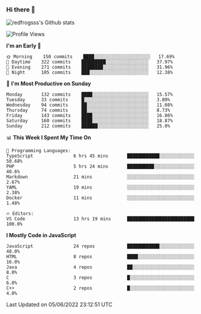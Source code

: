 ### Hi there 👋

<img src="https://github-readme-stats.vercel.app/api?username=redfrogsss&show_icons=true" alt="redfrogsss's Github stats"></img>

<!--START_SECTION:waka-->
![Profile Views](http://img.shields.io/badge/Profile%20Views-35-blue)

**I'm an Early 🐤** 

```text
🌞 Morning    150 commits    ████░░░░░░░░░░░░░░░░░░░░░   17.69% 
🌆 Daytime    322 commits    █████████░░░░░░░░░░░░░░░░   37.97% 
🌃 Evening    271 commits    ████████░░░░░░░░░░░░░░░░░   31.96% 
🌙 Night      105 commits    ███░░░░░░░░░░░░░░░░░░░░░░   12.38%

```
📅 **I'm Most Productive on Sunday** 

```text
Monday       132 commits    ████░░░░░░░░░░░░░░░░░░░░░   15.57% 
Tuesday      33 commits     █░░░░░░░░░░░░░░░░░░░░░░░░   3.89% 
Wednesday    94 commits     ██░░░░░░░░░░░░░░░░░░░░░░░   11.08% 
Thursday     74 commits     ██░░░░░░░░░░░░░░░░░░░░░░░   8.73% 
Friday       143 commits    ████░░░░░░░░░░░░░░░░░░░░░   16.86% 
Saturday     160 commits    ████░░░░░░░░░░░░░░░░░░░░░   18.87% 
Sunday       212 commits    ██████░░░░░░░░░░░░░░░░░░░   25.0%

```


📊 **This Week I Spent My Time On** 

```text
💬 Programming Languages: 
TypeScript               6 hrs 45 mins       ████████████░░░░░░░░░░░░░   50.68% 
PHP                      5 hrs 24 mins       ██████████░░░░░░░░░░░░░░░   40.6% 
Markdown                 21 mins             ░░░░░░░░░░░░░░░░░░░░░░░░░   2.67% 
YAML                     19 mins             ░░░░░░░░░░░░░░░░░░░░░░░░░   2.38% 
Docker                   11 mins             ░░░░░░░░░░░░░░░░░░░░░░░░░   1.48%

🔥 Editors: 
VS Code                  13 hrs 19 mins      █████████████████████████   100.0%

```

**I Mostly Code in JavaScript** 

```text
JavaScript               24 repos            ████████████░░░░░░░░░░░░░   48.0% 
HTML                     8 repos             ████░░░░░░░░░░░░░░░░░░░░░   16.0% 
Java                     4 repos             ██░░░░░░░░░░░░░░░░░░░░░░░   8.0% 
C                        3 repos             █░░░░░░░░░░░░░░░░░░░░░░░░   6.0% 
C++                      2 repos             █░░░░░░░░░░░░░░░░░░░░░░░░   4.0%

```



 Last Updated on 05/06/2022 23:12:51 UTC
<!--END_SECTION:waka-->